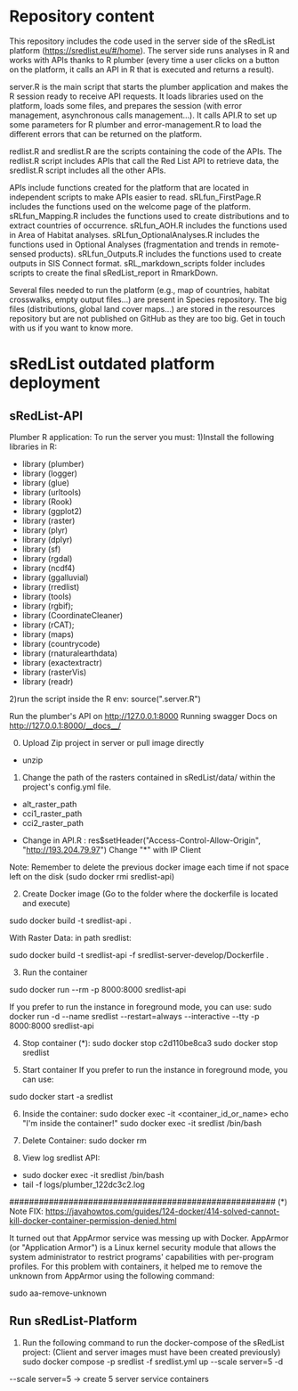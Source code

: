 # Repository content
This repository includes the code used in the server side of the sRedList platform (https://sredlist.eu/#/home). The server side runs analyses in R and works with APIs thanks to R plumber (every time a user clicks on a button on the platform, it calls an API in R that is executed and returns a result). 

server.R is the main script that starts the plumber application and makes the R session ready to receive API requests. It loads libraries used on the platform, loads some files, and prepares the session (with error management, asynchronous calls management…). It calls API.R to set up some parameters for R plumber and error-management.R to load the different errors that can be returned on the platform.

redlist.R and sredlist.R are the scripts containing the code of the APIs. The redlist.R script includes APIs that call the Red List API to retrieve data, the sredlist.R script includes all the other APIs. 

APIs include functions created for the platform that are located in independent scripts to make APIs easier to read. sRLfun_FirstPage.R includes the functions used on the welcome page of the platform. sRLfun_Mapping.R includes the functions used to create distributions and to extract countries of occurrence. sRLfun_AOH.R includes the functions used in Area of Habitat analyses. sRLfun_OptionalAnalyses.R includes the functions used in Optional Analyses (fragmentation and trends in remote-sensed products). sRLfun_Outputs.R includes the functions used to create outputs in SIS Connect format. sRL_markdown_scripts folder includes scripts to create the final sRedList_report in RmarkDown.

Several files needed to run the platform (e.g., map of countries, habitat crosswalks, empty output files…) are present in Species repository. The big files (distributions, global land cover maps…) are stored in the resources repository but are not published on GitHub as they are too big. Get in touch with us if you want to know more.



# sRedList outdated platform deployment
## sRedList-API
Plumber R application:
To run the server you must:
1)Install the following libraries in R:
- library (plumber)
- library (logger)
- library (glue)
- library (urltools)
- library (Rook)
- library (ggplot2)
- library (raster)
- library (plyr)
- library (dplyr)
- library (sf) 
- library (rgdal) 
- library (ncdf4)
- library (ggalluvial)
- library (rredlist) 
- library (tools)
- library (rgbif);
- library (CoordinateCleaner)
- library (rCAT); 
- library (maps) 
- library (countrycode)
- library (rnaturalearthdata)
- library (exactextractr)
- library (rasterVis)
- library (readr)

2)run the script inside the R env:
source(".server.R")

Run the plumber's API on http://127.0.0.1:8000
Running swagger Docs on http://127.0.0.1:8000/__docs__/



0) Upload Zip project in server or pull image directly
- unzip <file>


1) Change the path of the rasters contained in sRedList/data/ within the project's config.yml file.
  * alt_raster_path
  * cci1_raster_path
  * cci2_raster_path

  - Change in API.R : res$setHeader("Access-Control-Allow-Origin", "http://193.204.79.97")
  Change "*" with IP Client


Note: Remember to delete the previous docker image each time if not space left on the disk
  (sudo docker rmi sredlist-api)



2) Create Docker image (Go to the folder where the dockerfile is located and execute)

sudo docker build -t sredlist-api .

With Raster Data:
in path sredlist:

sudo docker build -t sredlist-api -f sredlist-server-develop/Dockerfile .


3) Run the container

sudo docker run --rm -p 8000:8000 sredlist-api

If you prefer to run the instance in foreground mode, you can use:
sudo docker run -d --name sredlist --restart=always --interactive --tty -p 8000:8000 sredlist-api

4) Stop container (*):
sudo docker stop c2d110be8ca3
sudo docker stop sredlist

5) Start container
If you prefer to run the instance in foreground mode, you can use:

sudo docker start -a sredlist



6) Inside the container:
sudo docker exec -it <container_id_or_name> echo "I'm inside the container!"
sudo docker exec -it sredlist /bin/bash

7) Delete Container:
    sudo docker rm <containerID>


8) View log sredlist API:

- sudo docker exec -it sredlist /bin/bash
- tail -f logs/plumber_122dc3c2.log

######################################################
(*) Note FIX: https://javahowtos.com/guides/124-docker/414-solved-cannot-kill-docker-container-permission-denied.html

It turned out that AppArmor service was messing up with Docker. AppArmor (or "Application Armor") is a Linux kernel security module that allows the system administrator to restrict programs' capabilities with per-program profiles. For this problem with containers, it helped me to remove the unknown from AppArmor using the following command:

sudo aa-remove-unknown

## Run sRedList-Platform
1) Run the following command to run the docker-compose of the sRedList project: (Client and server images must have been created previously) 
sudo docker compose -p sredlist -f sredlist.yml up --scale server=5 -d

--scale server=5 -> create 5 server service containers
